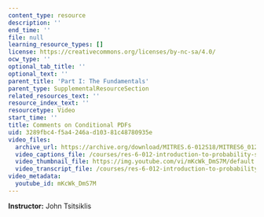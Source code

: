 ```yaml
---
content_type: resource
description: ''
end_time: ''
file: null
learning_resource_types: []
license: https://creativecommons.org/licenses/by-nc-sa/4.0/
ocw_type: ''
optional_tab_title: ''
optional_text: ''
parent_title: 'Part I: The Fundamentals'
parent_type: SupplementalResourceSection
related_resources_text: ''
resource_index_text: ''
resourcetype: Video
start_time: ''
title: Comments on Conditional PDFs
uid: 3289fbc4-f5a4-246a-d103-81c48780935e
video_files:
  archive_url: https://archive.org/download/MITRES.6-012S18/MITRES6_012S18_L10-03_300k.mp4
  video_captions_file: /courses/res-6-012-introduction-to-probability-spring-2018/c7e47265ca1b5a37b3c0438d5e58b14c_mKcWk_DmS7M.vtt
  video_thumbnail_file: https://img.youtube.com/vi/mKcWk_DmS7M/default.jpg
  video_transcript_file: /courses/res-6-012-introduction-to-probability-spring-2018/fb1f65be4139358eae8793f1a323acfd_mKcWk_DmS7M.pdf
video_metadata:
  youtube_id: mKcWk_DmS7M
---
```


**Instructor:** John Tsitsiklis

